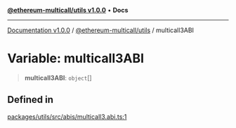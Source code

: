 [**@ethereum-multicall/utils v1.0.0**](../README.md) • **Docs**

***

[Documentation v1.0.0](../../../packages.md) / [@ethereum-multicall/utils](../README.md) / multicall3ABI

# Variable: multicall3ABI

> **multicall3ABI**: `object`[]

## Defined in

[packages/utils/src/abis/multicall3.abi.ts:1](https://github.com/niZmosis/ethereum-multicall/blob/2a2d077a99c23b464a4e40dd6375d06ce98594bd/packages/utils/src/abis/multicall3.abi.ts#L1)
